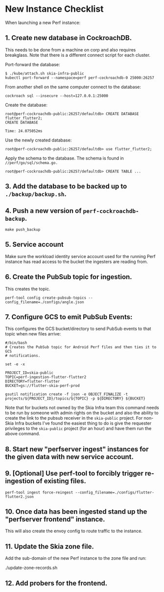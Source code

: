 # New Instance Checklist

When launching a new Perf instance:

## 1. Create new database in CockroachDB.

This needs to be done from a machine on corp and also requires breakglass. Note
that there is a different connect script for each cluster.

Port-forward the database:

```
$ ./kube/attach.sh skia-infra-public
kubectl port-forward --namespace=perf perf-cockroachdb-0 25000:26257
```

From another shell on the same computer connect to the database:

```
cockroach sql --insecure --host=127.0.0.1:25000
```

Create the database:

```
root@perf-cockroachdb-public:26257/defaultdb> CREATE DATABASE flutter_flutter2;
CREATE DATABASE

Time: 24.075052ms
```

Use the newly created database:

```
root@perf-cockroachdb-public:26257/defaultdb> use flutter_flutter2;
```

Apply the schema to the database. The schema is found
in `//perf/go/sql/schema.go.`

```
root@perf-cockroachdb-public:26257/defaultdb> CREATE TABLE ...
```

## 3. Add the database to be backed up to `./backup/backup.sh`.

## 4. Push a new version of `perf-cockroachdb-backup`.

    make push_backup

## 5. Service account

Make sure the workload identity service account used for the running
Perf instance has read access to the bucket the ingesters are reading from.

## 6. Create the PubSub topic for ingestion.

This creates the topic.

```
perf-tool config create-pubsub-topics --config_filename=./configs/angle.json
```

## 7. Configure GCS to emit PubSub Events:

This configures the GCS bucket/directory to send PubSub events to that topic
when new files arrive:

```
#/bin/bash
# Creates the PubSub topic for Android Perf files and then ties it to GCS
# notifications.

set -e -x

PROJECT_ID=skia-public
TOPIC=perf-ingestion-flutter-flutter2
DIRECTORY=flutter-flutter
BUCKET=gs://flutter-skia-perf-prod

gsutil notification create -f json -e OBJECT_FINALIZE -t projects/${PROJECT_ID}/topics/${TOPIC} -p ${DIRECTORY} ${BUCKET}
```

Note that for buckets not owned by the Skia Infra team this command needs to be
run by someone with admin rights on the bucket and also the ability to create
the link to the pubsub receiver in the `skia-public` project. For non-Skia Infra
buckets I've found the easiest thing to do is give the requester privileges to
the `skia-public` project (for an hour) and have them run the above command.

## 8. Start new "perfserver ingest" instances for the given data with new service account.

## 9. [Optional] Use perf-tool to forcibly trigger re-ingestion of existing files.

```
perf-tool ingest force-reingest --config_filename=./configs/flutter-flutter2.json
```

## 10. Once data has been ingested stand up the "perfserver frontend" instance.

This will also create the envoy config to route traffic to the instance.

## 11. Update the Skia zone file.

Add the sub-domain of the new Perf instance to the zone file and run:

./update-zone-records.sh

## 12. Add probers for the frontend.
